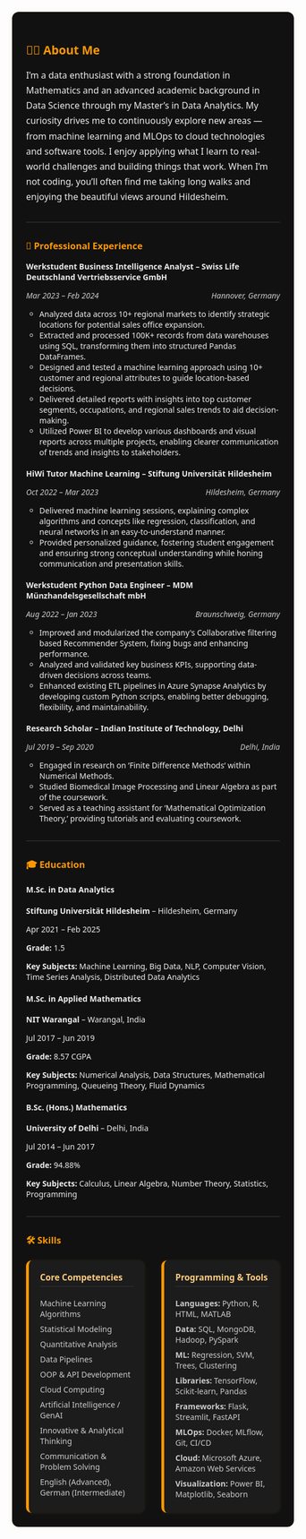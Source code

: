 <div style="background-color:#111;padding:25px;border-radius:12px;box-shadow:0 0 10px rgba(255,152,0,0.15);font-family:'Segoe UI',sans-serif;color:#eee;">

<h2 style="color:#ff9800;">🧑‍💻 About Me</h2>

<p style="font-size:16px;line-height:1.7;">
I’m a data enthusiast with a strong foundation in Mathematics and an advanced academic background in Data Science through my Master’s in Data Analytics. My curiosity drives me to continuously explore new areas — from machine learning and MLOps to cloud technologies and software tools. I enjoy applying what I learn to real-world challenges and building things that work. When I’m not coding, you’ll often find me taking long walks and enjoying the beautiful views around Hildesheim.
</p>

<hr style="border:0;border-top:1px solid #333;margin:30px 0;"/>

<h3 style="color:#ff9800;">💼 Professional Experience</h3>

<ul style="list-style:none;padding-left:0;">
  <li>
    <strong>Werkstudent Business Intelligence Analyst – Swiss Life Deutschland Vertriebsservice GmbH</strong><br/>
    <p style="display: flex; justify-content: space-between; color: #ccc;">
        <span><em>Mar 2023 – Feb 2024</em></span>
        <span><em>Hannover, Germany</em></span>
    </p>
    <ul>
      <li>Analyzed data across 10+ regional markets to identify strategic locations for potential sales office expansion.</li>
      <li>Extracted and processed 100K+ records from data warehouses using SQL, transforming them into structured Pandas DataFrames.</li>
      <li>Designed and tested a machine learning approach using 10+ customer and regional attributes to guide location-based decisions.</li>
      <li>Delivered detailed reports with insights into top customer segments, occupations, and regional sales trends to aid decision-making.</li>
      <li>Utilized Power BI to develop various dashboards and visual reports across multiple projects, enabling clearer communication of trends and insights to stakeholders.</li>
    </ul>
  </li>
  <br/>
  <li>
    <strong>HiWi Tutor Machine Learning – Stiftung Universität Hildesheim</strong><br/>
    <p style="display: flex; justify-content: space-between; color: #ccc;">
      <span><em>Oct 2022 – Mar 2023</em></span>
      <span><em>Hildesheim, Germany</em></span>
    </p>
    <ul>
      <li>Delivered machine learning sessions, explaining complex algorithms and concepts like regression, classification, and neural networks in an easy-to-understand manner.</li>
      <li>Provided personalized guidance, fostering student engagement and ensuring strong conceptual understanding while honing communication and presentation skills.</li>
    </ul>
  </li>
  <br/>
  <li>
    <strong>Werkstudent Python Data Engineer – MDM Münzhandelsgesellschaft mbH</strong><br/>
    <p style="display: flex; justify-content: space-between; color: #ccc;">
      <span><em>Aug 2022 – Jan 2023</em></span>
      <span><em>Braunschweig, Germany</em></span>
    </p>
    <ul>
      <li>Improved and modularized the company's Collaborative filtering based Recommender System, fixing bugs and enhancing performance.</li>
      <li>Analyzed and validated key business KPIs, supporting data-driven decisions across teams.</li>
      <li>Enhanced existing ETL pipelines in Azure Synapse Analytics by developing custom Python scripts, enabling better debugging, flexibility, and maintainability.</li>
    </ul>
  </li>
  <br/>
  <li>
    <strong>Research Scholar – Indian Institute of Technology, Delhi</strong><br/>
    <p style="display: flex; justify-content: space-between; color: #ccc;">
        <span><em>Jul 2019 – Sep 2020</em></span>
        <span><em>Delhi, India</em></span>
    </p>
    <ul>
      <li>Engaged in research on ’Finite Difference Methods’ within Numerical Methods.</li>
      <li>Studied Biomedical Image Processing and Linear Algebra as part of the coursework.</li>
      <li>Served as a teaching assistant for ’Mathematical Optimization Theory,’ providing tutorials and evaluating coursework.</li>
    </ul>
  </li>
</ul>

<hr style="border:0;border-top:1px solid #333;margin:30px 0;"/>

<h3 style="color:#ff9800;">🎓 Education</h3>
<div class="education-section">
  <div class="edu-card">
    <h4>M.Sc. in Data Analytics</h4>
    <p><strong>Stiftung Universität Hildesheim</strong> – Hildesheim, Germany</p>
    <p class="edu-dates">Apr 2021 – Feb 2025</p>
    <p><strong>Grade:</strong> 1.5</p>
    <p><strong>Key Subjects:</strong> Machine Learning, Big Data, NLP, Computer Vision, Time Series Analysis, Distributed Data Analytics</p>
  </div>

  <div class="edu-card">
    <h4>M.Sc. in Applied Mathematics</h4>
    <p><strong>NIT Warangal</strong> – Warangal, India</p>
    <p class="edu-dates">Jul 2017 – Jun 2019</p>
    <p><strong>Grade:</strong> 8.57 CGPA</p>
    <p><strong>Key Subjects:</strong> Numerical Analysis, Data Structures, Mathematical Programming, Queueing Theory, Fluid Dynamics</p>
  </div>

  <div class="edu-card">
    <h4>B.Sc. (Hons.) Mathematics</h4>
    <p><strong>University of Delhi</strong> – Delhi, India</p>
    <p class="edu-dates">Jul 2014 – Jun 2017</p>
    <p><strong>Grade:</strong> 94.88%</p>
    <p><strong>Key Subjects:</strong> Calculus, Linear Algebra, Number Theory, Statistics, Programming</p>
  </div>
</div>

<hr style="border:0;border-top:1px solid #333;margin:30px 0;"/>

<h3 style="color:#ff9800;">🛠️ Skills</h3>

<style>
.skills-section {
  display: grid;
  grid-template-columns: 1fr 1fr;
  gap: 30px;
  margin-top: 20px;
}

.skill-block {
  background-color: #1c1c1c;
  padding: 20px;
  border-left: 5px solid #ff9800;
  border-radius: 10px;
  box-shadow: 0 0 6px rgba(255,152,0,0.1);
}

.skill-block h3 {
  margin-top: 0;
  color: #ffcc80;
  font-size: 1.1em;
  border-bottom: 1px solid #333;
  padding-bottom: 5px;
}

.skill-block ul {
  list-style-type: none;
  padding: 0;
  margin: 0;
}

.skill-block ul li {
  padding: 4px 0;
  color: #ccc;
}
</style>

<div class="skills-section">

  <div class="skill-block">
    <h3>Core Competencies</h3>
    <ul>
      <li>Machine Learning Algorithms</li>
      <li>Statistical Modeling</li>
      <li>Quantitative Analysis</li>
      <li>Data Pipelines</li>
      <li>OOP & API Development</li>
      <li>Cloud Computing</li>
      <li>Artificial Intelligence / GenAI</li>
      <li>Innovative & Analytical Thinking</li>
      <li>Communication & Problem Solving</li>
      <li>English (Advanced), German (Intermediate)</li>
    </ul>
  </div>

  <div class="skill-block">
    <h3>Programming & Tools</h3>
    <ul>
      <li><strong>Languages:</strong> Python, R, HTML, MATLAB</li>
      <li><strong>Data:</strong> SQL, MongoDB, Hadoop, PySpark</li>
      <li><strong>ML:</strong> Regression, SVM, Trees, Clustering</li>
      <li><strong>Libraries:</strong> TensorFlow, Scikit-learn, Pandas</li>
      <li><strong>Frameworks:</strong> Flask, Streamlit, FastAPI</li>
      <li><strong>MLOps:</strong> Docker, MLflow, Git, CI/CD</li>
      <li><strong>Cloud:</strong> Microsoft Azure, Amazon Web Services</li>
      <li><strong>Visualization:</strong> Power BI, Matplotlib, Seaborn</li>
    </ul>
  </div>
</div>

</div>
